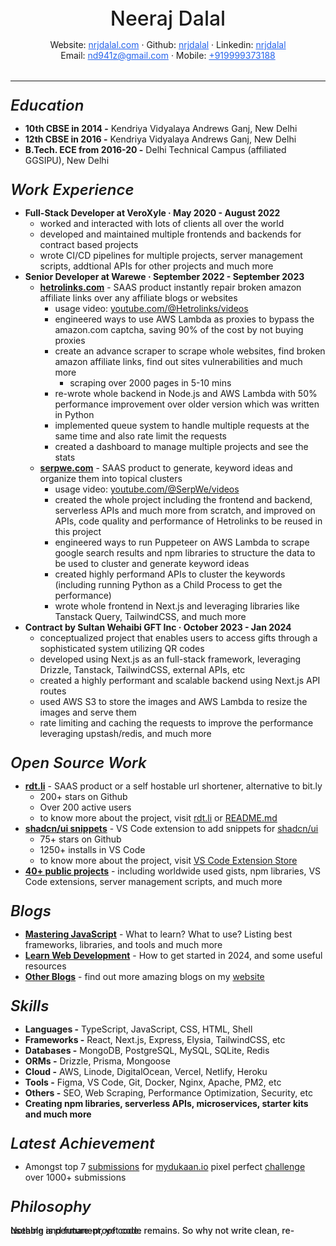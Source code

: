 <p style="font-size: 32px; font-weight: 500; margin-bottom: 0; text-align: center;">Neeraj Dalal</p>
<p style="margin-bottom: 0; text-align: center;">
  Website: <a href="https://nrjdalal.com" style="color: #2563eb; text-decoration: underline;">nrjdalal.com</a>
  ·
  Github: <a href="https://github.com/nrjdalal" style="color: #2563eb; text-decoration: underline;">nrjdalal</a>
  ·
  Linkedin: <a href="https://www.linkedin.com/in/nrjdalal" style="color: #2563eb; text-decoration: underline;">nrjdalal</a>
</p>
<p style="border-bottom: 1px solid; padding-bottom: 32px; margin-top: 0; text-align: center;">
  Email: <a href="mailto:nd941z@gmail.com" style="color: #2563eb; text-decoration: underline;">nd941z@gmail.com</a>
  ·
  Mobile: <a href="tel:+919999373188" style="color: #2563eb; text-decoration: underline;">+919999373188</a>
</p>

<p style="font-size: 24px; font-style: italic; font-weight: 600; margin-bottom: 0;">Education</p>

- **10th CBSE in 2014 -** Kendriya Vidyalaya Andrews Ganj, New Delhi
- **12th CBSE in 2016 -** Kendriya Vidyalaya Andrews Ganj, New Delhi
- **B.Tech. ECE from 2016-20 -** Delhi Technical Campus (affiliated GGSIPU), New Delhi

<p style="font-size: 24px; font-style: italic; font-weight: 600; margin-bottom: 0;">Work Experience</p>

- **Full-Stack Developer at VeroXyle · May 2020 - August 2022**
  - worked and interacted with lots of clients all over the world
  - developed and maintained multiple frontends and backends for contract based projects
  - wrote CI/CD pipelines for multiple projects, server management scripts, addtional APIs for other projects and much more
- **Senior Developer at Warewe · September 2022 - September 2023**
  - **[hetrolinks.com](https://hetrolinks.com)** - SAAS product instantly repair broken amazon affiliate links over any affiliate blogs or websites
    - usage video: [youtube.com/@Hetrolinks/videos](https://www.youtube.com/@Hetrolinks/videos)
    - engineered ways to use AWS Lambda as proxies to bypass the amazon.com captcha, saving 90% of the cost by not buying proxies
    - create an advance scraper to scrape whole websites, find broken amazon affiliate links, find out sites vulnerabilities and much more
      - scraping over 2000 pages in 5-10 mins
    - re-wrote whole backend in Node.js and AWS Lambda with 50% performance improvement over older version which was written in Python
    - implemented queue system to handle multiple requests at the same time and also rate limit the requests
    - created a dashboard to manage multiple projects and see the stats
  - **[serpwe.com](https://serpwe.com)** - SAAS product to generate, keyword ideas and organize them into topical clusters
    - usage video: [youtube.com/@SerpWe/videos](https://www.youtube.com/@SerpWe/videos)
    - created the whole project including the frontend and backend, serverless APIs and much more from scratch, and improved on APIs, code quality and performance of Hetrolinks to be reused in this project
    - engineered ways to run Puppeteer on AWS Lambda to scrape google search results and npm libraries to structure the data to be used to cluster and generate keyword ideas
    - created highly performand APIs to cluster the keywords (including running Python as a Child Process to get the performance)
    - wrote whole frontend in Next.js and leveraging libraries like Tanstack Query, TailwindCSS, and much more
- **Contract by ​Sultan Wehaibi​ GFT Inc · October 2023 - Jan 2024**
  - conceptualized project that enables users to access gifts through a sophisticated system utilizing QR codes
  - developed using Next.js as an full-stack framework, leveraging Drizzle, Tanstack, TailwindCSS, external APIs, etc
  - created a highly performant and scalable backend using Next.js API routes
  - used AWS S3 to store the images and AWS Lambda to resize the images and serve them
  - rate limiting and caching the requests to improve the performance leveraging upstash/redis, and much more

<p style="font-size: 24px; font-style: italic; font-weight: 600; margin-bottom: 0;">Open Source Work</p>

- **[rdt.li](https://rdt.li)** - SAAS product or a self hostable url shortener, alternative to bit.ly
  - 200+ stars on Github
  - Over 200 active users
  - to know more about the project, visit [rdt.li](https://rdt.li) or [README.md](https://github.com/nrjdalal/rdt.li)
- **[shadcn/ui snippets](https://github.com/nrjdalal/shadcn-ui-snippets)** - VS Code extension to add snippets for [shadcn/ui](https://ui.shadcn.com)
  - 75+ stars on Github
  - 1250+ installs in VS Code
  - to know more about the project, visit [VS Code Extension Store](https://marketplace.visualstudio.com/items?itemName=VeroXyle.shadcn-ui-snippets)
- **[40+ public projects](https://github.com/nrjdalal)** - including worldwide used gists, npm libraries, VS Code extensions, server management scripts, and much more

<p style="font-size: 24px; font-style: italic; font-weight: 600; margin-bottom: 0;">Blogs</p>

- **[Mastering JavaScript](https://nrjdalal.com/blog/javascript)** - What to learn? What to use? Listing best frameworks, libraries, and tools and much more
- **[Learn Web Development](https://nrjdalal.com/blog/web-development)** - How to get started in 2024, and some useful resources
- **[Other Blogs](https://nrjdalal.com)** - find out more amazing blogs on my [website](https://nrjdalal.com)

<p style="font-size: 24px; font-style: italic; font-weight: 600; margin-bottom: 0;">Skills</p>

- **Languages -** TypeScript, JavaScript, CSS, HTML, Shell
- **Frameworks -** React, Next.js, Express, Elysia, TailwindCSS, etc
- **Databases -** MongoDB, PostgreSQL, MySQL, SQLite, Redis
- **ORMs -** Drizzle, Prisma, Mongoose
- **Cloud -** AWS, Linode, DigitalOcean, Vercel, Netlify, Heroku
- **Tools -** Figma, VS Code, Git, Docker, Nginx, Apache, PM2, etc
- **Others -** SEO, Web Scraping, Performance Optimization, Security, etc
- **Creating npm libraries, serverless APIs, microservices, starter kits and much more**

<p style="font-size: 24px; font-style: italic; font-weight: 600; margin-bottom: 0;">Latest Achievement</p>

- Amongst top 7 [submissions](https://twitter.com/waahbete/status/1744718447546970599) for [mydukaan.io](https://mydukaan.io/) pixel perfect [challenge](https://twitter.com/nrjdalal_com/status/1744905625208074623) over 1000+ submissions

<p style="font-size: 24px; font-style: italic; font-weight: 600; margin-bottom: 0;">Philosophy</p>

<p style="font-weight: 500; line-height: 0; margin-top: 24px;">Nothing is permanent, yet code remains. So why not write clean, re-useable and future-proof code.</p>
